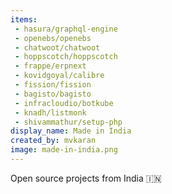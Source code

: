 ```yaml
---
items:
 - hasura/graphql-engine
 - openebs/openebs
 - chatwoot/chatwoot
 - hoppscotch/hoppscotch
 - frappe/erpnext
 - kovidgoyal/calibre
 - fission/fission
 - bagisto/bagisto
 - infracloudio/botkube
 - knadh/listmonk
 - shivammathur/setup-php
display_name: Made in India
created_by: mvkaran
image: made-in-india.png
---
```

Open source projects from India :india:
